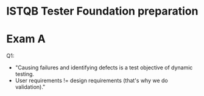 # ISTQB Tester Foundation preparation

# Exam A

Q1:
* "Causing failures and identifying defects is a test objective of dynamic testing. 
* User requirements != design requirements (that's why we do validation)."
